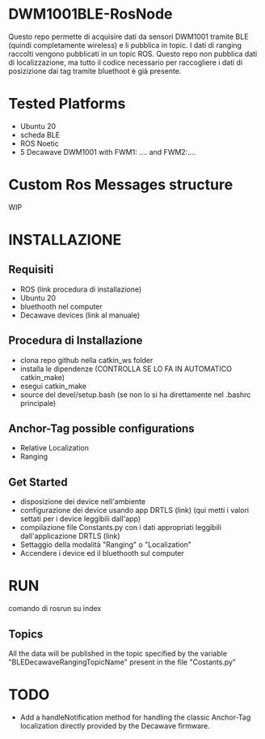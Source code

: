 # DWM1001BLE-RosNode
Questo repo permette di acquisire dati da sensori DWM1001 tramite BLE (quindi completamente wireless) e li pubblica in topic.
I dati di ranging raccolti vengono pubblicati in un topic ROS.
Questo repo non pubblica dati di localizzazione, ma tutto il codice necessario per raccogliere i dati di posizizione dai tag tramite bluethoot è già presente.

# Tested Platforms
- Ubuntu 20
- scheda BLE
- ROS Noetic
- 5 Decawave DWM1001 with FWM1: .... and FWM2:....

# Custom Ros Messages structure
WIP

# INSTALLAZIONE
## Requisiti
- ROS (link procedura di installazione)
- Ubuntu 20
- bluethooth nel computer 
- Decawave devices (link al manuale)

##  Procedura di Installazione
- clona repo github nella catkin_ws folder
- installa le dipendenze (CONTROLLA SE LO FA IN AUTOMATICO catkin_make)
- esegui catkin_make
- source del devel/setup.bash (se non lo si ha direttamente nel .bashrc principale)

## Anchor-Tag possible configurations
- Relative Localization
- Ranging

## Get Started
- disposizione dei device nell'ambiente
- configurazione dei device usando app DRTLS (link) (qui metti i valori settati per i device leggibili dall'app)
- compilazione file Constants.py con i dati appropriati leggibili dall'applicazione DRTLS (link)
- Settaggio della modalità "Ranging" o "Localization"
- Accendere i device ed il bluethooth sul computer

# RUN
comando di rosrun su index

## Topics
All the data will be published in the topic specified by the variable "BLEDecawaveRangingTopicName" present in the file "Costants.py"


# TODO
- Add a handleNotification method for handling the classic Anchor-Tag localization directly provided by the Decawave firmware.
